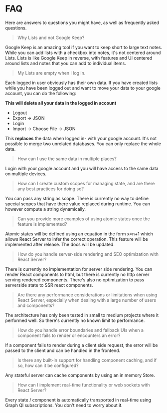 # FAQ

Here are answers to questions you might have, as well as frequently asked questions.  

> Why Lists and not Google Keep?

Google Keep is an amazing tool if you want to keep short to large text notes. While you can add lists with a checkbox into notes, it's not centered around Lists. Lists is like Google Keep in reverse, with features and UI centered around lists and notes that you can add to individual items.

> My Lists are empty when I log in.
  
Each logged in user obviously has their own data. If you have created lists while you have been logged out and want to move your data to your google account, you can do the following:

**This will delete all your data in the logged in account**

* Logout
* Export -> JSON
* Login
* Import -> Choose File -> JSON

This **replaces** the data when logged in- with your google account. It's not possible to merge two unrelated databases. You can only replace the whole data. 

> How can I use the same data in multiple places?

Login with your google account and you will have access to the same data on multiple devices.



> How can I create custom scopes for managing state, and are there any best practices for doing so?
  
You can pass any string as scope. There is currently no way to define special scopes that have there value replaced during runtime. You can however compute a string dynamically.

> Can you provide more examples of using atomic states once the feature is implemented?

Atomic states will be defined using an equation in the form x=n+1 which allows React Server to infer the correct operation. This feature will be implemented after release. The docs will be updated.

> How do you handle server-side rendering and SEO optimization with React Server?

There is currently no implementation for server side rendering. You can render React components to html, but there is currently no http server serving rendered components. There's also no optimization to pass serverside state to SSR react components.

> Are there any performance considerations or limitations when using React Server, especially when dealing with a large number of users and components?

The architecture has only been tested in small to medium projects where it performed well. So there's currently no known limit to performance.

> How do you handle error boundaries and fallback UIs when a component fails to render or encounters an error?

If a component fails to render during a client side request, the error will be passed to the client and can be handled in the frontend. 

> Is there any built-in support for handling component caching, and if so, how can it be configured?

Any stateful server can cache components by using an in memory Store.

> How can I implement real-time functionality or web sockets with React Server?

Every state / component is automatically transported in real-time using  Graph Ql subscriptions. You don't need to worry about it.
